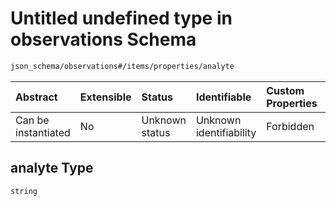 # Untitled undefined type in observations Schema

```txt
json_schema/observations#/items/properties/analyte
```



| Abstract            | Extensible | Status         | Identifiable            | Custom Properties | Additional Properties | Access Restrictions | Defined In                                                                           |
| :------------------ | :--------- | :------------- | :---------------------- | :---------------- | :-------------------- | :------------------ | :----------------------------------------------------------------------------------- |
| Can be instantiated | No         | Unknown status | Unknown identifiability | Forbidden         | Allowed               | none                | [observations.schema.json\*](../out/observations.schema.json "open original schema") |

## analyte Type

`string`
